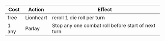 | Cost | Action | Effect |
| --------- | ------ | ------ |
| free | Lionheart | reroll 1 die roll per turn |
| 1 any | Parlay | Stop any one combat roll before start of next turn |